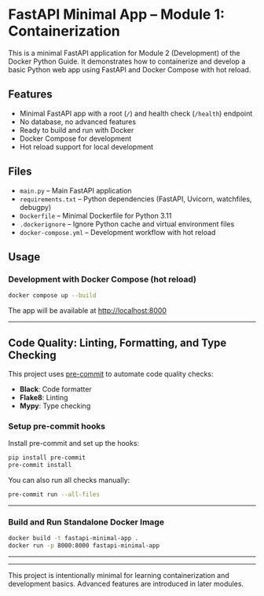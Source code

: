 # FastAPI Minimal App – Module 1: Containerization

This is a minimal FastAPI application for Module 2 (Development) of the Docker Python Guide. It demonstrates how to containerize and develop a basic Python web app using FastAPI and Docker Compose with hot reload.

## Features

- Minimal FastAPI app with a root (`/`) and health check (`/health`) endpoint
- No database, no advanced features
- Ready to build and run with Docker
- Docker Compose for development
- Hot reload support for local development

## Files

- `main.py` – Main FastAPI application
- `requirements.txt` – Python dependencies (FastAPI, Uvicorn, watchfiles, debugpy)
- `Dockerfile` – Minimal Dockerfile for Python 3.11
- `.dockerignore` – Ignore Python cache and virtual environment files
- `docker-compose.yml` – Development workflow with hot reload

## Usage

### Development with Docker Compose (hot reload)

```sh
docker compose up --build
```

The app will be available at [http://localhost:8000](http://localhost:8000)

---

## Code Quality: Linting, Formatting, and Type Checking

This project uses [pre-commit](https://pre-commit.com/) to automate code quality checks:

- **Black**: Code formatter
- **Flake8**: Linting
- **Mypy**: Type checking

### Setup pre-commit hooks

Install pre-commit and set up the hooks:

```sh
pip install pre-commit
pre-commit install
```

You can also run all checks manually:

```sh
pre-commit run --all-files
```

---

### Build and Run Standalone Docker Image

```sh
docker build -t fastapi-minimal-app .
docker run -p 8000:8000 fastapi-minimal-app
```

---

---

This project is intentionally minimal for learning containerization and development basics. Advanced features are introduced in later modules.
